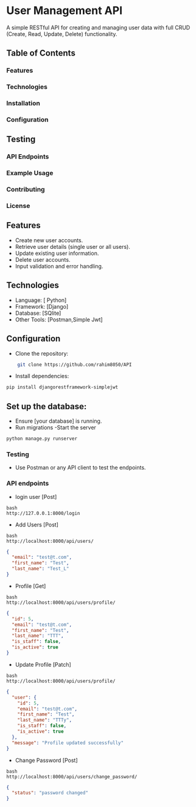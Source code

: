 # User Management API
A simple RESTful API for creating and managing user data with full CRUD (Create, Read, Update, Delete) functionality.

## Table of Contents
### Features 
### Technologies 
### Installation 
### Configuration 
## Testing
### API Endpoints 
### Example Usage
### Contributing
### License 
## Features
- Create new user accounts.
- Retrieve user details (single user or all users).
- Update existing user information.
- Delete user accounts.
- Input validation and error handling.

## Technologies
- Language: [ Python]
- Framework: [Django]
- Database: [SQlite]
- Other Tools: [Postman,Simple Jwt]

## Configuration
- Clone the repository:
```bash 
    git clone https://github.com/rahim8050/API
```
- Install dependencies:
``` bash 
pip install djangorestframework-simplejwt
```

## Set up the database:
- Ensure [your database] is running.
- Run migrations 
-Start the server
```bash
python manage.py runserver
```
### Testing
- Use Postman or any API client to test the endpoints.




### API endpoints
- login user [Post]
```
bash
http://127.0.0.1:8000/login
```
- Add Users [Post] 
```
bash
http://localhost:8000/api/users/
```
``` json
{
  "email": "test@t.com",
  "first_name": "Test",
  "last_name": "Test_L"
}
```
- Profile [Get]
```
bash
http://localhost:8000/api/users/profile/

```
``` json
{
  "id": 5,
  "email": "test@t.com",
  "first_name": "Test",
  "last_name": "TTT",
  "is_staff": false,
  "is_active": true
}
```

- Update Profile [Patch]
```
bash 
http://localhost:8000/api/users/profile/
```
``` json
{
  "user": {
    "id": 5,
    "email": "test@t.com",
    "first_name": "Test",
    "last_name": "TTTy",
    "is_staff": false,
    "is_active": true
  },
  "message": "Profile updated successfully"
}
```
- Change Password [Post]
```
bash 
http://localhost:8000/api/users/change_password/
```
```json
{
  "status": "password changed"
}
```













